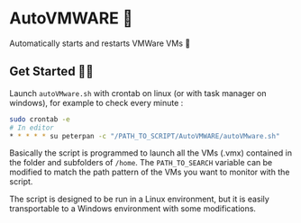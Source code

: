 # AutoVMWARE 🤖
Automatically starts and restarts VMWare VMs 💫

## Get Started 🧙‍♂️
Launch `autoVMware.sh` with crontab on linux (or with task manager on windows), for example to check every minute : 
```bash
sudo crontab -e
# In editor
* * * * * su peterpan -c "/PATH_TO_SCRIPT/AutoVMWARE/autoVMware.sh"
```

Basically the script is programmed to launch all the VMs (.vmx) contained in the folder and subfolders of `/home`. The `PATH_TO_SEARCH` variable can be modified to match the path pattern of the VMs you want to monitor with the script. 

The script is designed to be run in a Linux environment, but it is easily transportable to a Windows environment with some modifications.